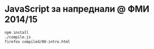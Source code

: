 # JavaScript за напреднали @ ФМИ 2014/15

```sh
npm install
./compile.js
firefox compiled/00-intro.html
```
